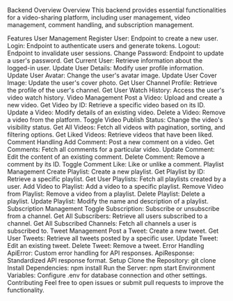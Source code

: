 Backend Overview
Overview
This backend provides essential functionalities for a video-sharing platform, including user management, video management, comment handling, and subscription management.

Features
User Management
Register User: Endpoint to create a new user.
Login: Endpoint to authenticate users and generate tokens.
Logout: Endpoint to invalidate user sessions.
Change Password: Endpoint to update a user's password.
Get Current User: Retrieve information about the logged-in user.
Update User Details: Modify user profile information.
Update User Avatar: Change the user's avatar image.
Update User Cover Image: Update the user's cover photo.
Get User Channel Profile: Retrieve the profile of the user's channel.
Get User Watch History: Access the user's video watch history.
Video Management
Post a Video: Upload and create a new video.
Get Video by ID: Retrieve a specific video based on its ID.
Update a Video: Modify details of an existing video.
Delete a Video: Remove a video from the platform.
Toggle Video Publish Status: Change the video's visibility status.
Get All Videos: Fetch all videos with pagination, sorting, and filtering options.
Get Liked Videos: Retrieve videos that have been liked.
Comment Handling
Add Comment: Post a new comment on a video.
Get Comments: Fetch all comments for a particular video.
Update Comment: Edit the content of an existing comment.
Delete Comment: Remove a comment by its ID.
Toggle Comment Like: Like or unlike a comment.
Playlist Management
Create Playlist: Create a new playlist.
Get Playlist by ID: Retrieve a specific playlist.
Get User Playlists: Fetch all playlists created by a user.
Add Video to Playlist: Add a video to a specific playlist.
Remove Video from Playlist: Remove a video from a playlist.
Delete Playlist: Delete a playlist.
Update Playlist: Modify the name and description of a playlist.
Subscription Management
Toggle Subscription: Subscribe or unsubscribe from a channel.
Get All Subscribers: Retrieve all users subscribed to a channel.
Get All Subscribed Channels: Fetch all channels a user is subscribed to.
Tweet Management
Post a Tweet: Create a new tweet.
Get User Tweets: Retrieve all tweets posted by a specific user.
Update Tweet: Edit an existing tweet.
Delete Tweet: Remove a tweet.
Error Handling
ApiError: Custom error handling for API responses.
ApiResponse: Standardized API response format.
Setup
Clone the Repository: git clone <repo-url>
Install Dependencies: npm install
Run the Server: npm start
Environment Variables: Configure .env for database connection and other settings.
Contributing
Feel free to open issues or submit pull requests to improve the functionality.
